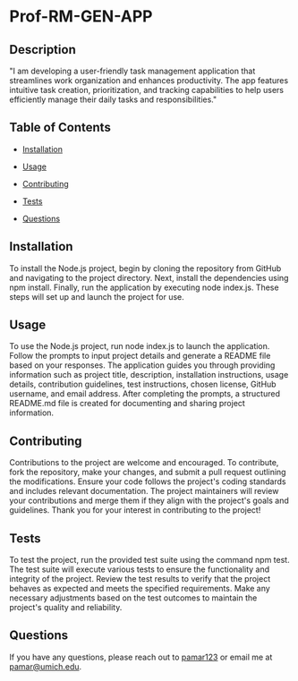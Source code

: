 # Prof-RM-GEN-APP



## Description
"I am developing a user-friendly task management application that streamlines work organization and enhances productivity. The app features intuitive task creation, prioritization, and tracking capabilities to help users efficiently manage their daily tasks and responsibilities."

## Table of Contents
* [Installation](#installation)
* [Usage](#usage)

* [Contributing](#contributing)
* [Tests](#tests)
* [Questions](#questions)

## Installation
To install the Node.js project, begin by cloning the repository from GitHub and navigating to the project directory. Next, install the dependencies using npm install. Finally, run the application by executing node index.js. These steps will set up and launch the project for use.

## Usage
To use the Node.js project, run node index.js to launch the application. Follow the prompts to input project details and generate a README file based on your responses. The application guides you through providing information such as project title, description, installation instructions, usage details, contribution guidelines, test instructions, chosen license, GitHub username, and email address. After completing the prompts, a structured README.md file is created for documenting and sharing project information.



## Contributing
Contributions to the project are welcome and encouraged. To contribute, fork the repository, make your changes, and submit a pull request outlining the modifications. Ensure your code follows the project's coding standards and includes relevant documentation. The project maintainers will review your contributions and merge them if they align with the project's goals and guidelines. Thank you for your interest in contributing to the project!

## Tests
To test the project, run the provided test suite using the command npm test. The test suite will execute various tests to ensure the functionality and integrity of the project. Review the test results to verify that the project behaves as expected and meets the specified requirements. Make any necessary adjustments based on the test outcomes to maintain the project's quality and reliability.

## Questions
If you have any questions, please reach out to [pamar123](https://github.com/pamar123) or email me at pamar@umich.edu.

